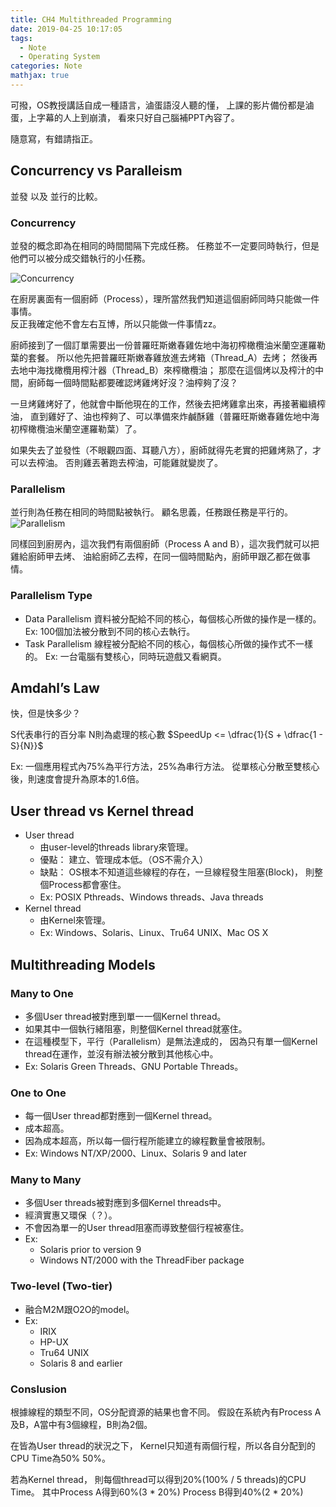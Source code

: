 ```yaml
---
title: CH4 Multithreaded Programming
date: 2019-04-25 10:17:05
tags:
  - Note
  - Operating System
categories: Note
mathjax: true
---
```


可撥，OS教授講話自成一種語言，滷蛋語沒人聽的懂，
上課的影片備份都是滷蛋，上字幕的人上到崩潰，
看來只好自己腦補PPT內容了。
<!-- More -->
隨意寫，有錯請指正。

## Concurrency vs Paralleism

並發 以及 並行的比較。


### Concurrency

並發的概念即為在相同的時間間隔下完成任務。
任務並不一定要同時執行，但是他們可以被分成交錯執行的小任務。

![Concurrency](https://user-images.githubusercontent.com/4419992/35572695-ee6275c8-05b3-11e8-8460-2c1ac7081574.jpg)

在廚房裏面有一個廚師（Process），理所當然我們知道這個廚師同時只能做一件事情。  
反正我確定他不會左右互博，所以只能做一件事情zz。

廚師接到了一個訂單需要出一份普羅旺斯嫩春雞佐地中海初榨橄欖油米蘭空運羅勒葉的套餐。
所以他先把普羅旺斯嫩春雞放進去烤箱（Thread_A）去烤；
然後再去地中海找橄欖用榨汁器（Thread_B）來榨橄欖油；
那麼在這個烤以及榨汁的中間，廚師每一個時間點都要確認烤雞烤好沒？油榨夠了沒？

一旦烤雞烤好了，他就會中斷他現在的工作，然後去把烤雞拿出來，再接著繼續榨油，
直到雞好了、油也榨夠了、可以準備來炸鹹酥雞（普羅旺斯嫩春雞佐地中海初榨橄欖油米蘭空運羅勒葉）了。

如果失去了並發性（不眼觀四面、耳聽八方），廚師就得先老實的把雞烤熟了，才可以去榨油。
否則雞丟著跑去榨油，可能雞就變炭了。

### Parallelism

並行則為任務在相同的時間點被執行。
顧名思義，任務跟任務是平行的。
![Parallelism](https://user-images.githubusercontent.com/4419992/35572701-f14520f6-05b3-11e8-9989-f4dcc7fc987e.jpg)

同樣回到廚房內，這次我們有兩個廚師（Process A and B），這次我們就可以把雞給廚師甲去烤、
油給廚師乙去榨，在同一個時間點內，廚師甲跟乙都在做事情。

### Parallelism Type
- Data Parallelism
    資料被分配給不同的核心，每個核心所做的操作是一樣的。
    Ex: 100個加法被分散到不同的核心去執行。
- Task Parallelism
    線程被分配給不同的核心，每個核心所做的操作式不一樣的。
    Ex: 一台電腦有雙核心，同時玩遊戲又看網頁。

## Amdahl’s Law

快，但是快多少？

S代表串行的百分率
N則為處理的核心數
$SpeedUp <= \dfrac{1}{S + \dfrac{1 - S}{N}}$

Ex: 一個應用程式內75%為平行方法，25%為串行方法。
    從單核心分散至雙核心後，則速度會提升為原本的1.6倍。

## User thread vs Kernel thread
- User thread
    - 由user-level的threads library來管理。
    - 優點：
        建立、管理成本低。（OS不需介入）
    - 缺點：
        OS根本不知道這些線程的存在，一旦線程發生阻塞(Block)，
        則整個Process都會塞住。
    - Ex: POSIX Pthreads、Windows threads、Java threads
- Kernel thread
    - 由Kernel來管理。
    - Ex: Windows、Solaris、Linux、Tru64 UNIX、Mac OS X

## Multithreading Models

### Many to One
- 多個User thread被對應到單一一個Kernel thread。
- 如果其中一個執行緒阻塞，則整個Kernel thread就塞住。
- 在這種模型下，平行（Parallelism）是無法達成的，
  因為只有單一個Kernel thread在運作，並沒有辦法被分散到其他核心中。
- Ex: Solaris Green Threads、GNU Portable Threads。

### One to One
- 每一個User thread都對應到一個Kernel thread。
- 成本超高。
- 因為成本超高，所以每一個行程所能建立的線程數量會被限制。
- Ex: Windows NT/XP/2000、Linux、Solaris 9 and later

### Many to Many
- 多個User threads被對應到多個Kernel threads中。
- 經濟實惠又環保（？）。
- 不會因為單一的User thread阻塞而導致整個行程被塞住。
- Ex:
    - Solaris prior to version 9
    - Windows NT/2000 with the ThreadFiber package

### Two-level (Two-tier)
- 融合M2M跟O2O的model。
- Ex:
    - IRIX
    - HP-UX
    - Tru64 UNIX
    - Solaris 8 and earlier

### Conslusion
根據線程的類型不同，OS分配資源的結果也會不同。
假設在系統內有Process A及B，A當中有3個線程，B則為2個。

在皆為User thread的狀況之下，
Kernel只知道有兩個行程，所以各自分配到的CPU Time為50% 50%。

若為Kernel thread，
則每個thread可以得到20%(100% / 5 threads)的CPU Time。
其中Process A得到60%(3 * 20%)
Process B得到40%(2 * 20%)

<!--# Treading Issue

### Semantics of fork() and exec()
- 如果一個線程執行了fork， 那麼整個行程都會被複製，還是只有-->
